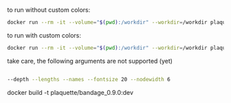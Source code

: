 to run without custom colors:

```bash
docker run --rm -it --volume="$(pwd):/workdir" --workdir=/workdir plaquette/bandage_0.9.0:dev bash -c "./../bin/Bandage_Ubuntu-x86-64_v0.9.0/usr/bin/bandage image sample_LastGraph test1.png"
```


to run with custom colors:

```bash
docker run --rm -it --volume="$(pwd):/workdir" --workdir=/workdir plaquette/bandage_0.9.0:dev bash -c "./../bin/Bandage_Ubuntu-x86-64_v0.9.0/usr/bin/bandage image sample_graph.coloured test.png --height 2000 --width 2500 --colour custom"
```

take care, the following arguments are not supported (yet)

```bash

--depth --lengths --names --fontsize 20 --nodewidth 6

```

docker build -t plaquette/bandage_0.9.0:dev